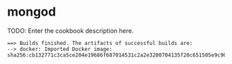 # mongod

TODO: Enter the cookbook description here.

````
==> Builds finished. The artifacts of successful builds are:
--> docker: Imported Docker image: sha256:cb132771c3ca5ce204e19686f687014531c2a2e3200704135f20c651505e9c90

````
